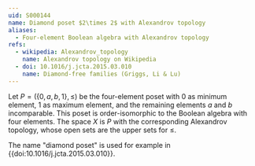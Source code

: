 ```yaml
---
uid: S000144
name: Diamond poset $2\times 2$ with Alexandrov topology
aliases:
  - Four-element Boolean algebra with Alexandrov topology
refs:
  - wikipedia: Alexandrov_topology
    name: Alexandrov topology on Wikipedia
  - doi: 10.1016/j.jcta.2015.03.010
    name: Diamond-free families (Griggs, Li & Lu)
---
```


Let $P=(\{0,a,b,1\},\le)$ be the four-element poset with $0$ as minimum element, $1$ as maximum element, and the remaining elements $a$ and $b$ incomparable.  This poset is order-isomorphic to the Boolean algebra with four elements.  The space $X$ is $P$ with the corresponding Alexandrov topology, whose open sets are the upper sets for $\le$.

The name "diamond poset" is used for example in {{doi:10.1016/j.jcta.2015.03.010}}.
